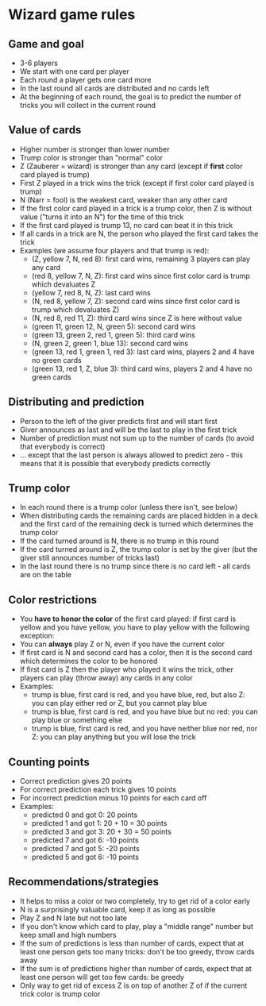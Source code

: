 

# Wizard game rules

## Game and goal

- 3-6 players
- We start with one card per player
- Each round a player gets one card more
- In the last round all cards are distributed and no cards left
- At the beginning of each round, the goal is to predict the number
  of tricks you will collect in the current round


## Value of cards

- Higher number is stronger than lower number
- Trump color is stronger than "normal" color
- Z (Zauberer = wizard) is stronger than any card (except if **first** color card played is trump)
- First Z played in a trick wins the trick (except if first color card played is trump)
- N (Narr = fool) is the weakest card, weaker than any other card
- If the first color card played in a trick is a trump color,
  then Z is without value ("turns it into an N") for the time of this trick
- If the first card played is trump 13, no card can beat it in this trick
- If all cards in a trick are N, the person who played the first card takes the trick
- Examples (we assume four players and that trump is red):
  - (Z, yellow 7, N, red 8): first card wins, remaining 3 players can play any card
  - (red 8, yellow 7, N, Z): first card wins since
    first color card is trump which devaluates Z
  - (yellow 7, red 8, N, Z): last card wins
  - (N, red 8, yellow 7, Z): second card wins since
    first color card is trump which devaluates Z)
  - (N, red 8, red 11, Z): third card wins since Z is here without value
  - (green 11, green 12, N, green 5): second card wins
  - (green 13, green 2, red 1, green 5): third card wins
  - (N, green 2, green 1, blue 13): second card wins
  - (green 13, red 1, green 1, red 3): last card wins, players 2 and 4 have no green cards
  - (green 13, red 1, Z, blue 3): third card wins, players 2 and 4 have no green cards


## Distributing and prediction

- Person to the left of the giver predicts first and will start first
- Giver announces as last and will be the last to play in the first trick
- Number of prediction must not sum up to the number of cards (to avoid that everybody is correct)
- ... except that the last person is always allowed to predict zero - this means
  that it is possible that everybody predicts correctly


## Trump color

- In each round there is a trump color (unless there isn't, see below)
- When distributing cards the remaining cards are placed hidden in a deck and the first card
  of the remaining deck is turned which determines the trump color
- If the card turned around is N, there is no trump in this round
- If the card turned around is Z, the trump color is set by the giver (but the giver still announces
  number of tricks last)
- In the last round there is no trump since there is no card left - all cards are on the table


## Color restrictions

- You **have to honor the color** of the first card played: if first card is yellow
  and you have yellow, you have to play yellow with the following exception:
- You can **always** play Z or N, even if you have the current color
- If first card is N and second card has a color, then it is the second card which determines the color
  to be honored
- If first card is Z then the player who played it wins the trick, other players can play (throw away)
  any cards in any color
- Examples:
  - trump is blue, first card is red, and you have blue, red, but also Z: you can play either red or Z,
    but you cannot play blue
  - trump is blue, first card is red, and you have blue but no red: you can play blue or something else
  - trump is blue, first card is red, and you have neither blue nor red, nor Z: you can play anything but you
    will lose the trick


## Counting points

- Correct prediction gives 20 points
- For correct prediction each trick gives 10 points
- For incorrect prediction minus 10 points for each card off
- Examples:
  - predicted 0 and got 0: 20 points
  - predicted 1 and got 1: 20 + 10 = 30 points
  - predicted 3 and got 3: 20 + 30 = 50 points
  - predicted 7 and got 6: -10 points
  - predicted 7 and got 5: -20 points
  - predicted 5 and got 6: -10 points


## Recommendations/strategies

- It helps to miss a color or two completely, try to get rid of a color early
- N is a surprisingly valuable card, keep it as long as possible
- Play Z and N late but not too late
- If you don't know which card to play, play a "middle range" number but keep small and high numbers
- If the sum of predictions is less than number of cards,
  expect that at least one person gets too many tricks: don't be too greedy, throw cards away
- If the sum is of predictions higher than number of cards,
  expect that at least one person will get too few cards: be greedy
- Only way to get rid of excess Z is on top of another Z of if the current trick color is trump color
